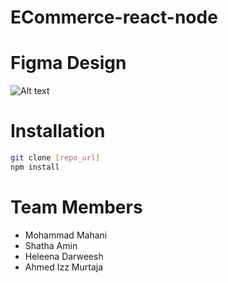 # ECommerce-react-node

# Figma Design 

![Alt text](https://cdn.discordapp.com/attachments/1109748497458155611/1109936835741880413/Untitled.png)

# Installation

```bash
git clone [repo_url]
npm install

```

# Team Members

- Mohammad Mahani
- Shatha Amin
- Heleena Darweesh
- Ahmed Izz Murtaja
